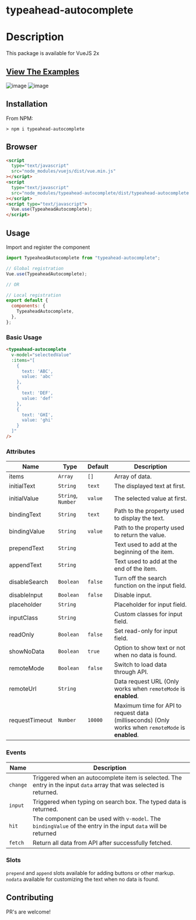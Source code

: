# typeahead-autocomplete

# Description

This package is available for VueJS 2x

## [View The Examples](https://codesandbox.io/s/vue-2-playground-forked-wqy5nf?file=/src/App.vue)

![image](https://user-images.githubusercontent.com/68387887/200896104-8fae132e-393c-4027-8faa-05845af5bd83.png)
![image](https://user-images.githubusercontent.com/68387887/200896417-baaafec6-8bab-4b9d-9db4-ce469edafcd5.png)

## Installation

From NPM:

```
> npm i typeahead-autocomplete
```

## Browser

```html
<script
  type="text/javascript"
  src="node_modules/vuejs/dist/vue.min.js"
></script>
<script
  type="text/javascript"
  src="node_modules/typeahead-autocomplete/dist/typeahead-autocomplete.min.js"
></script>
<script type="text/javascript">
  Vue.use(TypeaheadAutocomplete);
</script>
```

## Usage

Import and register the component

```javascript
import TypeaheadAutocomplete from "typeahead-autocomplete";

// Global registration
Vue.use(TypeaheadAutocomplete);

// OR

// Local registration
export default {
  components: {
    TypeaheadAutocomplete,
  },
};
```

### Basic Usage

```html
<typeahead-autocomplete
  v-model="selectedValue"
  :items="[
    { 
      text: 'ABC', 
      value: 'abc' 
    }, 
    { 
      text: 'DEF', 
      value: 'def' 
    }, 
    { 
      text: 'GHI', 
      value: 'ghi' 
    }
  ]"
/>
```

### Attributes

| Name           | Type               | Default | Description                                                                                       |
| -------------- | ------------------ | ------- | ------------------------------------------------------------------------------------------------- |
| items          | `Array`            | `[]`    | Array of data.                                                                                    |
| initialText    | `String`           | `text`  | The displayed text at first.                                                                      |
| initialValue   | `String`, `Number` | `value` | The selected value at first.                                                                      |
| bindingText    | `String`           | `text`  | Path to the property used to display the text.                                                    |
| bindingValue   | `String`           | `value` | Path to the property used to return the value.                                                    |
| prependText    | `String`           |         | Text used to add at the beginning of the item.                                                    |
| appendText     | `String`           |         | Text used to add at the end of the item.                                                          |
| disableSearch  | `Boolean`          | `false` | Turn off the search function on the input field.                                                  |
| disableInput   | `Boolean`          | `false` | Disable input.                                                                                    |
| placeholder    | `String`           |         | Placeholder for input field.                                                                      |
| inputClass     | `String`           |         | Custom classes for input field.                                                                   |
| readOnly       | `Boolean`          | `false` | Set read-only for input field.                                                                    |
| showNoData     | `Boolean`          | `true`  | Option to show text or not when no data is found.                                                 |
| remoteMode     | `Boolean`          | `false` | Switch to load data through API.                                                                  |
| remoteUrl      | `String`           |         | Data request URL (Only works when `remoteMode` is **enabled**.                                    |
| requestTimeout | `Number`           | `10000` | Maximum time for API to request data (milliseconds) (Only works when `remoteMode` is **enabled**. |

### Events

| Name     | Description                                                                                                         |
| -------- | ------------------------------------------------------------------------------------------------------------------- |
| `change` | Triggered when an autocomplete item is selected. The entry in the input `data` array that was selected is returned. |
| `input`  | Triggered when typing on search box. The typed data is returned.                                                    |
| `hit`    | The component can be used with `v-model`. The `bindingValue` of the entry in the input `data` will be returned      |
| `fetch`  | Return all data from API after successfully fetched.                                                                |

### Slots

`prepend` and `append` slots available for adding buttons or other markup.
`nodata` available for customizing the text when no data is found.

## Contributing

PR's are welcome!
